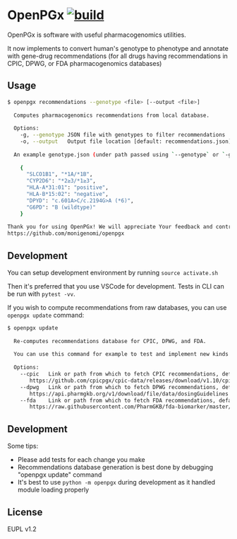 # OpenPGx [![build](https://github.com/monigenomi/openpgx/workflows/CI/badge.svg)](https://github.com/monigenomi/openpgx/actions) 

OpenPGx is software with useful pharmacogenomics utilities.

It now implements to convert human's genotype to phenotype and annotate with gene-drug recommendations (for all drugs having recommendations in CPIC, DPWG, or FDA pharmacogenomics databases)

## Usage

```sh
$ openpgx recommendations --genotype <file> [--output <file>]
  
  Computes pharmacogenomics recommendations from local database.
    
  Options:
    -g, --genotype JSON file with genotypes to filter recommendations
    -o, --output   Output file location [default: recommendations.json] 
  
  An example genotype.json (under path passed using `--genotype` or `-g` flag):
  
    {
      "SLCO1B1", "*1A/*1B",
      "CYP2D6": "*2≥3/*1≥3",
      "HLA-A*31:01": "positive",
      "HLA-B*15:02": "negative",
      "DPYD": "c.601A>C/c.2194G>A (*6)",
      "G6PD": "B (wildtype)"
    }
  
Thank you for using OpenPGx! We will appreciate Your feedback and contributions at:
https://github.com/monigenomi/openpgx
```

## Development

You can setup development environment by running `source activate.sh`

Then it's preferred that you use VSCode for development. Tests in CLI can be run with `pytest -vv`.

If you wish to compute recommendations from raw databases, you can use `openpgx update` command:

```sh
$ openpgx update
  
  Re-computes recommendations database for CPIC, DPWG, and FDA.
  
  You can use this command for example to test and implement new kinds of recommendation.
  
  Options:
    --cpic   Link or path from which to fetch CPIC recommendations, default:
       https://github.com/cpicpgx/cpic-data/releases/download/v1.10/cpic_db_dump-v1.10_inserts.sql.gz
    --dpwg   Link or path from which to fetch DPWG recommendations, default:
       https://api.pharmgkb.org/v1/download/file/data/dosingGuidelines.json.zip
    --fda    Link or path from which to fetch FDA recommendations, default:
       https://raw.githubusercontent.com/PharmGKB/fda-biomarker/master/fda_pgx_associations_table.json
```

## Development

Some tips:

- Please add tests for each change you make
- Recommendations database generation is best done by debugging "openpgx update" command
- It's best to use `python -m openpgx` during development as it handled module loading properly

## License

EUPL v1.2

